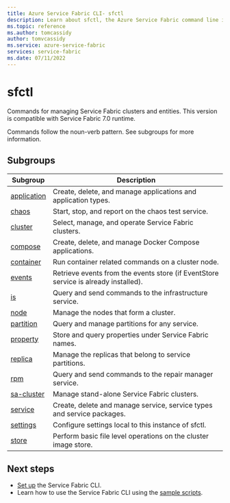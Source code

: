 ```yaml
---
title: Azure Service Fabric CLI- sfctl 
description: Learn about sfctl, the Azure Service Fabric command line interface. Includes a list of commands and subgroups.
ms.topic: reference
ms.author: tomcassidy
author: tomvcassidy
ms.service: azure-service-fabric
services: service-fabric
ms.date: 07/11/2022
---
```


# sfctl
Commands for managing Service Fabric clusters and entities. This version is compatible with Service Fabric 7.0 runtime.

Commands follow the noun-verb pattern. See subgroups for more information.

## Subgroups
|Subgroup|Description|
| --- | --- |
| [application](service-fabric-sfctl-application.md) | Create, delete, and manage applications and application types. |
| [chaos](service-fabric-sfctl-chaos.md) | Start, stop, and report on the chaos test service. |
| [cluster](service-fabric-sfctl-cluster.md) | Select, manage, and operate Service Fabric clusters. |
| [compose](service-fabric-sfctl-compose.md) | Create, delete, and manage Docker Compose applications. |
| [container](service-fabric-sfctl-container.md) | Run container related commands on a cluster node. |
| [events](service-fabric-sfctl-events.md) | Retrieve events from the events store (if EventStore service is already installed). |
| [is](service-fabric-sfctl-is.md) | Query and send commands to the infrastructure service. |
| [node](service-fabric-sfctl-node.md) | Manage the nodes that form a cluster. |
| [partition](service-fabric-sfctl-partition.md) | Query and manage partitions for any service. |
| [property](service-fabric-sfctl-property.md) | Store and query properties under Service Fabric names. |
| [replica](service-fabric-sfctl-replica.md) | Manage the replicas that belong to service partitions. |
| [rpm](service-fabric-sfctl-rpm.md) | Query and send commands to the repair manager service. |
| [sa-cluster](service-fabric-sfctl-sa-cluster.md) | Manage stand-alone Service Fabric clusters. |
| [service](service-fabric-sfctl-service.md) | Create, delete and manage service, service types and service packages. |
| [settings](service-fabric-sfctl-settings.md) | Configure settings local to this instance of sfctl. |
| [store](service-fabric-sfctl-store.md) | Perform basic file level operations on the cluster image store. |

## Next steps
- [Set up](service-fabric-cli.md) the Service Fabric CLI.
- Learn how to use the Service Fabric CLI using the [sample scripts](./scripts/sfctl-upgrade-application.md).
